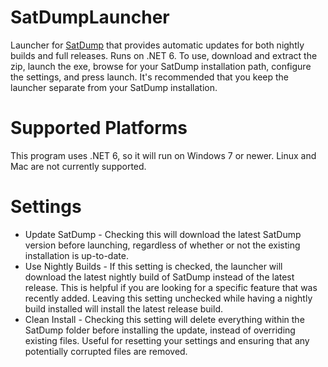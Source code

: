 # SatDumpLauncher
 Launcher for [SatDump](https://github.com/SatDump/SatDump) that provides automatic updates for both nightly builds and full releases. Runs on .NET 6. To use, download and extract the zip, launch the exe, browse for your SatDump installation path, configure the settings, and press launch. It's recommended that you keep the launcher separate from your SatDump installation.

# Supported Platforms
 This program uses .NET 6, so it will run on Windows 7 or newer. Linux and Mac are not currently supported.

# Settings
 - Update SatDump - Checking this will download the latest SatDump version before launching, regardless of whether or not the existing installation is up-to-date.
 - Use Nightly Builds - If this setting is checked, the launcher will download the latest nightly build of SatDump instead of the latest release. This is helpful if you are looking for a specific feature that was recently added. Leaving this setting unchecked while having a nightly build installed will install the latest release build.
 - Clean Install - Checking this setting will delete everything within the SatDump folder before installing the update, instead of overriding existing files. Useful for resetting your settings and ensuring that any potentially corrupted files are removed.